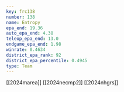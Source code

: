 ```yaml
---
key: frc138
number: 138
name: Entropy
epa_end: 19.36
auto_epa_end: 4.38
teleop_epa_end: 13.0
endgame_epa_end: 1.98
winrate: 0.4634
district_epa_rank: 92
district_epa_percentile: 0.4945
type: Team
---
```

[[2024marea]]
[[2024necmp2]]
[[2024nhgrs]]
